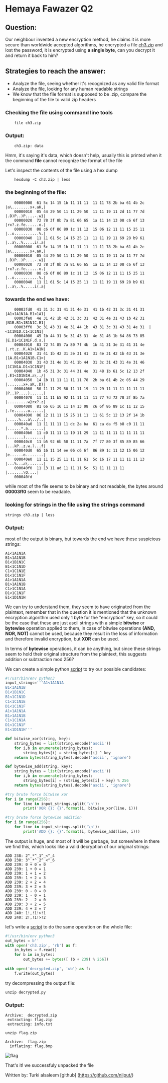 # Hemaya Fawazer Q2

## Question:
Our neighbour invented a new encryption method, he claims it is more secure than worldwide accepted algorithms, he encrypted a file [ch3.zip](./ch3.zip) and lost the password, it is encrypted using **a single byte**, can you decrypt it and return it back to him?

## Strategies to reach the answer:
* Analyze the file, seeing whether it's recognized as any valid file format
* Analyze the file, looking for any human readable strings 
* We know that the file format is supposed to be .zip, compare the beginning of the file to valid zip headers

### Checking the file using command line tools
```
    file ch3.zip
```
### Output:
```
    ch3.zip: data
```

Hmm, it's saying it's data, which doesn't help, usually this is printed when it the command **file** cannot recognize the format of the file

Let's inspect the contents of the file using a hex dump

```
    hexdump -C ch3.zip | less
```

### the beginning of the file:
```
    00000000  61 5c 14 15 1b 11 11 11  11 11 78 2b ba 61 4b 2c  |a\........x+.aK,|
    00000010  05 44 29 50 11 11 29 50  11 11 19 11 2d 11 77 7d  |.D)P..)P....-.w}|
    00000020  72 78 3f 8b 7a 81 66 65  1a 11 14 13 08 c6 6f 13  |rx?.z.fe......o.|
    00000030  08 c6 6f 86 89 1c 11 12  15 06 12 11 11 15 25 11  |..o...........%.|
    00000040  11 11 61 5c 14 15 25 11  11 11 19 11 69 28 b9 61  |..a\..%.....i(.a|
    00000000  61 5c 14 15 1b 11 11 11  11 11 78 2b ba 61 4b 2c  |a\........x+.aK,|
    00000010  05 44 29 50 11 11 29 50  11 11 19 11 2d 11 77 7d  |.D)P..)P....-.w}|
    00000020  72 78 3f 8b 7a 81 66 65  1a 11 14 13 08 c6 6f 13  |rx?.z.fe......o.|
    00000030  08 c6 6f 86 89 1c 11 12  15 06 12 11 11 15 25 11  |..o...........%.|
    00000040  11 11 61 5c 14 15 25 11  11 11 19 11 69 28 b9 61  |..a\..%.....i(.a|
```
### towards the end we have:
```
    00003fd0  41 31 3c 31 41 31 4e 31  41 1b 42 31 3c 31 41 31  |A1<1A1N1A.B1<1A1|
    00003fe0  4e 31 42 1b 42 31 3c 31  42 31 4e 31 43 1b 42 31  |N1B.B1<1B1N1C.B1|
    00003ff0  3c 31 43 31 4e 31 44 1b  43 31 3c 31 43 31 4e 31  |<1C1N1D.C1<1C1N1|
    00004000  45 1b 44 31 3c 31 43 31  4e 31 46 1b 64 86 73 85  |E.D1<1C1N1F.d.s.|
    00004010  83 72 74 85 7a 80 7f 4b  1b 41 31 3e 31 41 31 4e  |.rt.z..K.A1>1A1N|
    00004020  31 41 1b 42 31 3e 31 41  31 4e 31 42 1b 43 31 3e  |1A.B1>1A1N1B.C1>|
    00004030  31 43 31 4e 31 41 1b 44  31 3c 31 43 31 4e 31 46  |1C1N1A.D1<1C1N1F|
    00004040  1b 45 31 3c 31 44 31 4e  31 48 1b 61 5c 12 13 2f  |.E1<1D1N1H.a\../|
    00004050  14 1b 11 11 11 11 11 78  2b ba 61 4b 2c 05 44 29  |.......x+.aK,.D)|
    00004060  50 11 11 29 50 11 11 19  11 29 11 11 11 11 11 11  |P..)P....)......|
    00004070  11 11 11 b5 92 11 11 11  11 77 7d 72 78 3f 8b 7a  |.........w}rx?.z|
    00004080  81 66 65 16 11 14 13 08  c6 6f 86 89 1c 11 12 15  |.fe......o......|
    00004090  06 12 11 11 15 25 11 11  11 61 5c 12 13 2f 14 1b  |.....%...a\../..|
    000040a0  11 11 11 11 11 dc 2a ba  61 ca da f5 b8 c0 11 11  |......*.a.......|
    000040b0  11 c0 11 11 11 19 11 29  11 11 11 11 11 11 11 11  |.......)........|
    000040c0  11 b5 92 6b 50 11 11 7a  7f 77 80 3f 85 89 85 66  |...kP..z.w.?...f|
    000040d0  65 16 11 14 ee 06 c6 6f  86 89 1c 11 12 15 06 12  |e......o........|
    000040e0  11 11 15 25 11 11 11 61  5c 16 17 11 11 11 11 13  |...%...a\.......|
    000040f0  11 13 11 ad 11 11 11 5c  51 11 11 11 11           |.......\Q....|
    000040fd
```
while most of the file seems to be binary and not readable, the bytes around **00003ff0** seem to be
readable.

### looking for strings in the file using the **strings** command

```
strings ch3.zip | less
```
### Output:
most of the output is binary, but towards the end we have these suspicious strings:
```
A1<1A1N1A
B1<1A1N1B
B1<1B1N1C
B1<1C1N1D
C1<1C1N1E
D1<1C1N1F
A1>1A1N1A
B1>1A1N1B
C1>1C1N1A
D1<1C1N1F
E1<1D1N1H
```

We can try to understand them, they seem to have originated from the plaintext, remember that in the question it is mentioned that
the unknown encryption algorithm used only 1 byte for the "encryption" key, so it could be the case that these are just ascii strings with a simple
**bitwise** or **bytewise** operation applied to them, in case of bitwise operations **(AND, NOR, NOT)** cannot be used,
because they result in the loss of information and therefore invalid encryption, but **XOR** can be used.

In terms of **bytewise** operations, it can be anything, but since these strings seem to hold their original structure from the plaintext, this suggests addition or subtraction mod 256?


We can create a simple python [script](./decrypt_strings.py) to try our possible candidates:
``` python
#!/usr/bin/env python3
input_strings='''A1<1A1N1A
B1<1A1N1B
B1<1B1N1C
B1<1C1N1D
C1<1C1N1E
D1<1C1N1F
A1>1A1N1A
B1>1A1N1B
C1>1C1N1A
D1<1C1N1F
E1<1D1N1H'''

def bitwise_xor(string, key):
    string_bytes = list(string.encode('ascii'))
    for i,b in enumerate(string_bytes):
        string_bytes[i] = string_bytes[i] ^ key
    return bytes(string_bytes).decode('ascii', 'ignore')

def bytewise_add(string, key):
    string_bytes = list(string.encode('ascii'))
    for i,b in enumerate(string_bytes):
        string_bytes[i] = (string_bytes[i] + key) % 256
    return bytes(string_bytes).decode('ascii', 'ignore')

#try brute force bitwise xor 
for i in range(256):
    for line in input_strings.split('\n'):
        print('XOR {}: {}'.format(i, bitwise_xor(line, i)))

#try brute force bytewise addition
for i in range(256):
    for line in input_strings.split('\n'):
        print('ADD {}: {}'.format(i, bytewise_add(line, i)))
```

The output is huge, and most of it will be garbage, but somewhere in there we find this, which looks like a valid decryption of our original strings:
```
ADD 238: 2^_*^_1^_<^_4
ADD 238: 3^_*^_2^_<^_6
ADD 239: 0 + 0 = 0
ADD 239: 1 + 0 = 1
ADD 239: 1 + 1 = 2
ADD 239: 1 + 2 = 3
ADD 239: 2 + 2 = 4
ADD 239: 3 + 2 = 5
ADD 239: 0 - 0 = 0
ADD 239: 1 - 0 = 1
ADD 239: 2 - 2 = 0
ADD 239: 3 + 2 = 5
ADD 239: 4 + 3 = 7
ADD 240: 1!,!1!>!1
ADD 240: 2!,!1!>!2
```

let's write a [script](./decrypt.py) to do the same operation on the whole file:

``` python
#!/usr/bin/env python3
out_bytes = b''
with open('ch3.zip', 'rb') as f:
    in_bytes = f.read()
    for b in in_bytes:
        out_bytes += bytes([ (b + 239) % 256])
        
with open('decrypted.zip', 'wb') as f:
    f.write(out_bytes)
```

try decompressing the output file:

```
unzip decrypted.py
```

### Output:
```
Archive:  decrypted.zip
 extracting: flag.zip
 extracting: info.txt
```

```
unzip flag.zip
```

```
Archive:  flag.zip
  inflating: flag.bmp
```
![flag](./decrypted/flag.bmp)


That's it! we successfuly unpacked the file


Written by: Turki alsaleem
[github] (https://github.com/nilput/)
